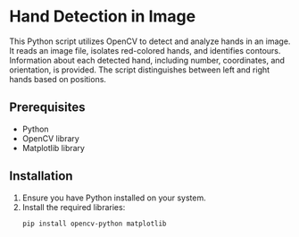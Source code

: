# Hand Detection in Image

This Python script utilizes OpenCV to detect and analyze hands in an image. It reads an image file, isolates red-colored hands, and identifies contours. Information about each detected hand, including number, coordinates, and orientation, is provided. The script distinguishes between left and right hands based on positions.

## Prerequisites
- Python
- OpenCV library
- Matplotlib library

## Installation
1. Ensure you have Python installed on your system.
2. Install the required libraries:
   ```bash
   pip install opencv-python matplotlib
